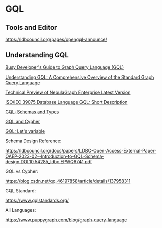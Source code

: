 # GQL

## Tools and Editor

https://ldbcouncil.org/pages/opengql-announce/

## Understanding GQL


[Busy Developer's Guide to Graph Query Language (GQL)](https://www.newardassociates.com/presentations/BusyDevsGuide/GQL.html)

[Understanding GQL: A Comprehensive Overview of the Standard Graph Query Language](https://www.nebula-graph.io/posts/An_Comprehensive_Overview_of_the_Standard_Graph_Query_Language)

[Technical Preview of NebulaGraph Enterprise Latest Version](https://medium.com/@nebulagraph/technical-preview-of-nebulagraph-enterprise-v5-0-e9db0d520832)

[ISO/IEC 39075 Database Language GQL: Short Description](https://jtc1info.org/wp-content/uploads/2024/04/2024-Article-39075-Database-Language-GQL.docx.pdf)

[GQL: Schemas and Types](https://www.milowski.com/journal/entry/2024-06-26T12:00:00-07:00/)

[GQL and Cypher](https://www.milowski.com/journal/entry/2024-06-04T14:54:08-07:00/)

[GQL: Let's variable](https://www.milowski.com/journal/entry/2024-06-13T12:00:00-07:00/)


Schema Design Reference:

https://ldbcouncil.org/docs/papers/LDBC-Open-Access-External-Paper-OAEP-2023-02--Introduction-to-GQL-Schema-design.DOI.10.54285_ldbc.EPWQ6741.pdf

GQL vs Cypher:

https://blog.csdn.net/qq_46197858/article/details/137958311

GQL Standard:

https://www.gqlstandards.org/

All Languages:

https://www.puppygraph.com/blog/graph-query-language
